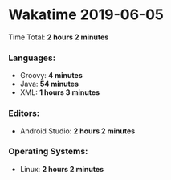 # Wakatime 2019-06-05

Time Total: **2 hours 2 minutes**

### Languages:
- Groovy: **4 minutes** 
- Java: **54 minutes** 
- XML: **1 hours 3 minutes** 

### Editors:
- Android Studio: **2 hours 2 minutes** 

### Operating Systems:
- Linux: **2 hours 2 minutes** 

